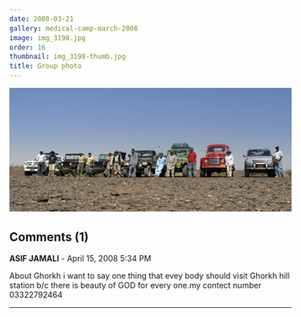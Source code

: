 ```yaml
---
date: 2008-03-21
gallery: medical-camp-march-2008
image: img_3198.jpg
order: 16
thumbnail: img_3198-thumb.jpg
title: Group photo
---
```


![Group photo](./img_3198.jpg)

<div id="comments">

## Comments (1)

**ASIF JAMALI** - April 15, 2008  5:34 PM

About Ghorkh i want to say one thing that evey body should visit Ghorkh hill station b/c there is beauty of GOD for every one.my contect number 03322792464

---

</div>